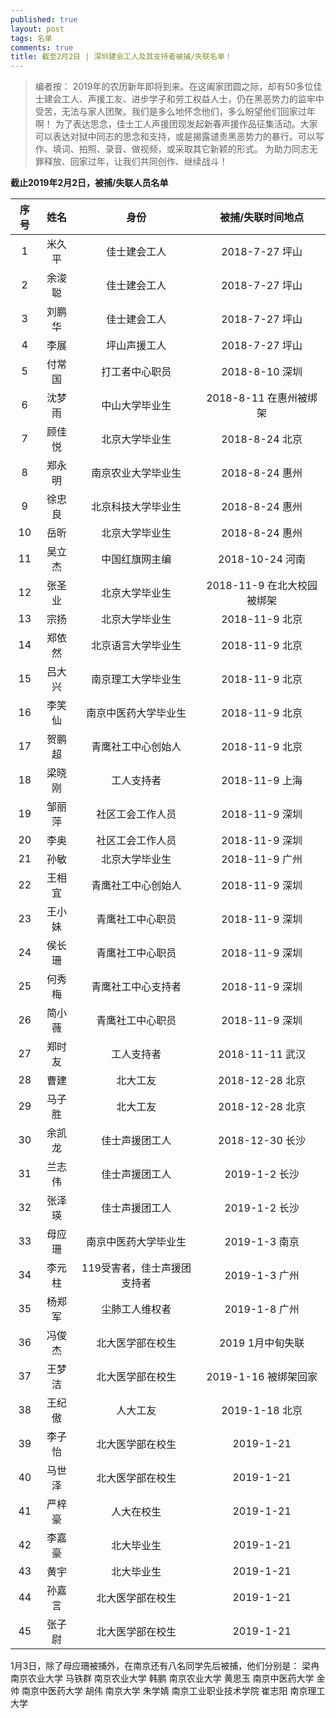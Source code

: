 ```yaml
---
published: true
layout: post
tags: 名单
comments: true
title: 截至2月2日 | 深圳建会工人及其支持者被捕/失联名单！
---
```

<blockquote>
编者按： 2019年的农历新年即将到来。在这阖家团圆之际，却有50多位佳士建会工人、声援工友、进步学子和劳工权益人士，仍在黑恶势力的监牢中受苦，无法与家人团聚。我们是多么地怀念他们，多么盼望他们回家过年啊！
为了表达思念，佳士工人声援团现发起新春声援作品征集活动。大家可以表达对狱中同志的思念和支持，或是揭露谴责黑恶势力的暴行。可以写作、填词、拍照、录音、做视频，或采取其它新颖的形式。
为助力同志无罪释放、回家过年，让我们共同创作、继续战斗！
</blockquote>

**截止2019年2月2日，被捕/失联人员名单**

序号|姓名|身份|被捕/失联时间地点
:--:|:--:|:--:|:--:
1|米久平|佳士建会工人| 2018-7-27 坪山
2|余浚聪|佳士建会工人| 2018-7-27 坪山
3|刘鹏华|佳士建会工人| 2018-7-27 坪山
4|李展  |坪山声援工人| 2018-7-27 坪山
5|付常国|打工者中心职员| 2018-8-10 深圳
6|沈梦雨|中山大学毕业生| 2018-8-11 在惠州被绑架
7|顾佳悦|北京大学毕业生| 2018-8-24 北京
8|郑永明|南京农业大学毕业生|2018-8-24 惠州
9|徐忠良|北京科技大学毕业生| 2018-8-24 惠州
10|岳昕 |北京大学毕业生| 2018-8-24 惠州
11|吴立杰|中国红旗网主编| 2018-10-24 河南
12|张圣业|北京大学毕业生| 2018-11-9 在北大校园被绑架
13|宗扬  |北京大学毕业生| 2018-11-9 北京
14|郑依然|北京语言大学毕业生| 2018-11-9 北京
15|吕大兴|南京理工大学毕业生| 2018-11-9 北京
16|李笑仙|南京中医药大学毕业生| 2018-11-9 北京
17|贺鹏超|青鹰社工中心创始人| 2018-11-9 北京
18|梁晓刚|工人支持者| 2018-11-9 上海
19|邹丽萍|社区工会工作人员| 2018-11-9 深圳
20|李奥  |社区工会工作人员| 2018-11-9 深圳
21|孙敏  |北京大学毕业生| 2018-11-9 广州
22|王相宜|青鹰社工中心创始人| 2018-11-9 深圳
23|王小妹|青鹰社工中心职员| 2018-11-9 深圳
24|侯长珊|青鹰社工中心职员| 2018-11-9 深圳
25|何秀梅|青鹰社工中心支持者| 2018-11-9 深圳
26|简小薇|青鹰社工中心职员| 2018-11-9 深圳
27|郑时友|工人支持者| 2018-11-11 武汉
28|曹建|北大工友| 2018-12-28 北京
29|马子胜|北大工友 | 2018-12-28 北京
30|余凯龙|佳士声援团工人 | 2018-12-30 长沙
31|兰志伟|佳士声援团工人 | 2019-1-2 长沙
32|张泽瑛|佳士声援团工人 | 2019-1-2 长沙
33|母应珊|南京中医药大学毕业生 | 2019-1-3 南京
34|李元柱|119受害者，佳士声援团支持者 | 2019-1-3 广州
35|杨郑军|尘肺工人维权者| 2019-1-8 广州
36|冯俊杰|北大医学部在校生 | 2019 1月中旬失联
37|王梦洁|北大医学部在校生 | 2019-1-16 被绑架回家
38|王纪傲|人大工友 | 2019-1-18 北京
39|李子怡|北大医学部在校生|2019-1-21
40|马世泽|北大医学部在校生|2019-1-21
41|严梓豪|人大在校生|2019-1-21
42|李嘉豪|北大毕业生|2019-1-21
43|黄宇|北大毕业生|2019-1-21
44|孙嘉言|北大医学部在校生| 2019-1-21
45|张子尉|北大医学部在校生| 2019-1-21

1月3日，除了母应珊被捕外，在南京还有八名同学先后被捕，他们分别是：
梁冉 南京农业大学
马铁群 南京农业大学
韩鹏 南京农业大学
黄思玉 南京中医药大学
金帅 南京中医药大学
胡伟 南京大学
朱学婧 南京工业职业技术学院
崔志阳 南京理工大学

